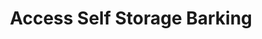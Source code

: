 ---
title: "Access Self Storage Barking"
url: /barking/access-self-storage-barking/
shop: storage rental
---